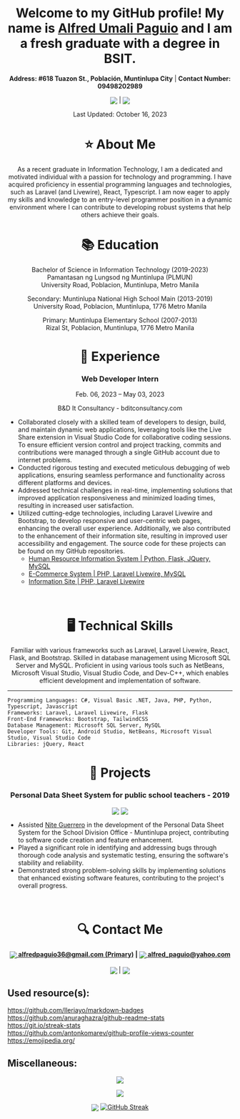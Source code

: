 <h1 align="center"> Welcome to my GitHub profile! My name is <a href="https://www.facebook.com/FleetingComet">Alfred Umali Paguio</a> and I am a fresh graduate with a degree in BSIT.</h1>

<p align="center">
  <strong>Address: #618 Tuazon St., Población, Muntinlupa City</strong> | <strong>Contact Number: 09498202989</strong>
</p>
<p align="center">
        <a href="https://github.com/AlfredPaguio/AlfredPaguio.github.io/raw/main/res/AlfredPaguio_CV.docx"><img align="center" src="https://img.shields.io/badge/-Download%20my%20CV%20here-brightgreen?style=for-the-badge" /></a>
    |
        <a href="https://github.com/AlfredPaguio/AlfredPaguio.github.io/raw/main/res/AlfredPaguio_CV.pdf"><img align="center" src="https://img.shields.io/badge/-PDF%20Version%20here-orange?style=for-the-badge" /></a>
    <p align="center">Last Updated: October 16, 2023</p>
</p>

<h1 align="center"> ⭐ About Me</h1>

<p align="center">
As a recent graduate in Information Technology, I am a dedicated and motivated individual with a passion for technology and programming. I have acquired proficiency in essential programming languages and technologies, such as Laravel (and Livewire), React, Typescript. I am now eager to apply my skills and knowledge to an entry-level programmer position in a dynamic environment where I can contribute to developing robust systems that help others achieve their goals.
</p>

<h1 align="center">📚 Education</h1>

<p align="center">
Bachelor of Science in Information Technology (2019-2023)<br>
Pamantasan ng Lungsod ng Muntinlupa (PLMUN)<br>
University Road, Poblacion, Muntinlupa, Metro Manila
</p>

<p align="center">
Secondary: Muntinlupa National High School Main (2013-2019)<br>
University Road, Poblacion, Muntinlupa, 1776 Metro Manila
</p>

<p align="center">
Primary: Muntinlupa Elementary School (2007-2013)<br>
Rizal St, Poblacion, Muntinlupa, 1776 Metro Manila
</p>

<h1 align="center">💼 Experience</h1>

<h3 align="center">Web Developer Intern</h3>
<p align="center">Feb. 06, 2023 – May 03, 2023</p>
<p align="center">B&D It Consultancy - bditconsultancy.com</p>
<p align="center">
    <ul>
        <li>
        Collaborated closely with a skilled team of developers to design, build, and maintain dynamic web applications, leveraging tools like the Live Share extension in Visual Studio Code for collaborative coding sessions. To ensure efficient version control and project tracking, commits and contributions were managed through a single GitHub account due to internet problems.
        </li>
        <li>
        Conducted rigorous testing and executed meticulous debugging of web applications, ensuring seamless performance and functionality across different platforms and devices.
        </li>
        <li>
        Addressed technical challenges in real-time, implementing solutions that improved application responsiveness and minimized loading times, resulting in increased user satisfaction.
        </li>
        <li>
        Utilized cutting-edge technologies, including Laravel Livewire and Bootstrap, to develop responsive and user-centric web pages, enhancing the overall user experience. Additionally, we also contributed to the enhancement of their information site, resulting in improved user accessibility and engagement. The source code for these projects can be found on my GitHub repositories.
            <ul>
                <li><a href="https://github.com/AlfredPaguio/Human-Resources-Information-System">Human Resource Information System | Python, Flask, JQuery, MySQL</a></li>
                <li><a href="https://github.com/AlfredPaguio/Livewire-Ecommerce">E-Commerce System | PHP, Laravel Livewire, MySQL</a></li>
                <li><a href="https://github.com/AlfredPaguio/BND-Info-Site">Information Site | PHP, Laravel Livewire</a></li>
            </ul>
        </li>
    </ul>
</p>
<br>

<h1 align="center">🖥️ Technical Skills</h1>

<p align="center">
Familiar with various frameworks such as Laravel, Laravel Livewire, React, Flask, and Bootstrap. Skilled in database management using Microsoft SQL Server and MySQL. Proficient in using various tools such as NetBeans, Microsoft Visual Studio, Visual Studio Code, and Dev-C++, which enables efficient development and implementation of software.
</p>

---

    Programming Languages: C#, Visual Basic .NET, Java, PHP, Python, Typescript, Javascript
    Frameworks: Laravel, Laravel Livewire, Flask
    Front-End Frameworks: Bootstrap, TailwindCSS
    Database Management: Microsoft SQL Server, MySQL
    Developer Tools: Git, Android Studio, NetBeans, Microsoft Visual Studio, Visual Studio Code
    Libraries: jQuery, React

<h1 align="center">📁 Projects</h1>

<h3 align="center">Personal Data Sheet System for public school teachers - 2019</h3>
<p align="center">
    <img align="center" src="https://img.shields.io/badge/c%23-%23239120.svg?style=for-the-badge&logo=c-sharp&logoColor=white">
    <img align="center" src="https://img.shields.io/badge/mysql-%2300f.svg?style=for-the-badge&logo=mysql&logoColor=white">
</p>
<p align="center">
    <ul>
        <li>
        Assisted <a href="https://www.facebook.com/nite.guerrero">Nite Guerrero</a> in the development of the Personal Data Sheet System for the School Division Office - Muntinlupa project, contributing to software code creation and feature enhancement.
        </li>
        <li>
        Played a significant role in identifying and addressing bugs through thorough code analysis and systematic testing, ensuring the software's stability and reliability.
        </li>
        <li>
        Demonstrated strong problem-solving skills by implementing solutions that enhanced existing software features, contributing to the project's overall progress.
        </li>
    </ul>
</p>
<br>



<h1 align="center">🔍 Contact Me</h1>

<p align="center">
    <strong>
        <a href="mailto:alfredpaguio36@gmail.com"><img align="center" src="https://img.shields.io/badge/Gmail-D14836?style=for-the-badge&logo=gmail&logoColor=white" /> alfredpaguio36@gmail.com (Primary)</a> |
        <a href="mailto:alfred_paguio@yahoo.com"><img align="center" src="https://img.shields.io/badge/Yahoo!-6001D2?style=for-the-badge&logo=Yahoo!&logoColor=white" /> alfred_paguio@yahoo.com</a>
    </strong>
    <br />
    <br />
    <strong>
        <a href="https://www.linkedin.com/in/alfredpaguio"><img align="center" src="https://img.shields.io/badge/linkedin-%230077B5.svg?style=for-the-badge&logo=linkedin&logoColor=white" /></a>
    </strong>
    |
    <strong>
        <a href="https://www.facebook.com/FleetingComet/"><img align="center" src="https://img.shields.io/badge/Facebook-%231877F2.svg?style=for-the-badge&logo=Facebook&logoColor=white" /></a>
    </strong>
</p>

## Used resource(s):

https://github.com/Ileriayo/markdown-badges<br>
https://github.com/anuraghazra/github-readme-stats<br>
https://git.io/streak-stats<br>
https://github.com/antonkomarev/github-profile-views-counter<br>
https://emojipedia.org/

## Miscellaneous:

<p align="center">
<img align="center" src="https://komarev.com/ghpvc/?username=AlfredPaguio&style=flat-square">
</p>


<p align="center">
<img align="center" src="https://github-readme-stats.vercel.app/api?username=AlfredPaguio&show_icons=true&count_private=true&theme=dark&include_all_commits=true&hide_rank=true">
</p>

<p align="center">
<img align="center" src="https://github-readme-stats.vercel.app/api/top-langs/?username=AlfredPaguio&show_icons=true&count_private=true&theme=dark&layout=compact">

<a align="center" href="https://git.io/streak-stats">
<img src="https://streak-stats.demolab.com?user=AlfredPaguio&theme=modern-lilac2&mode=weekly" alt="GitHub Streak" /></a>
</p>
